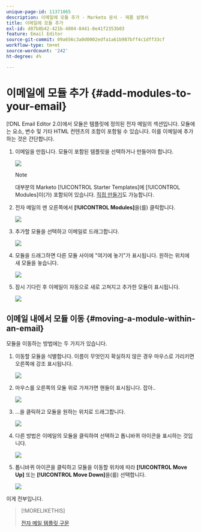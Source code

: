 ```yaml
---
unique-page-id: 11371065
description: 이메일에 모듈 추가 - Marketo 문서 - 제품 설명서
title: 이메일에 모듈 추가
exl-id: d87b8b42-421b-4804-8441-8e41f2353b03
feature: Email Editor
source-git-commit: 09a656c3a0d0002edfa1a61b987bff4c1dff33cf
workflow-type: tm+mt
source-wordcount: '242'
ht-degree: 4%

---
```


# 이메일에 모듈 추가 {#add-modules-to-your-email}

[!DNL Email Editor 2.0]에서 모듈은 템플릿에 정의된 전자 메일의 섹션입니다. 모듈에는 요소, 변수 및 기타 HTML 컨텐츠의 조합이 포함될 수 있습니다. 이를 이메일에 추가하는 것은 간단합니다.

1. 이메일을 만듭니다. 모듈이 포함된 템플릿을 선택하거나 만들어야 합니다.

   ![](assets/one-1.png)

   >[!NOTE]
   >
   >대부분의 Marketo [!UICONTROL Starter Templates]에 [!UICONTROL Modules]이(가) 포함되어 있습니다. [직접 만들기](/help/marketo/product-docs/email-marketing/general/email-editor-2/email-template-syntax.md#modules)도 가능합니다.

1. 전자 메일의 맨 오른쪽에서 **[!UICONTROL Modules]**&#x200B;을(를) 클릭합니다.

   ![](assets/two-3.png)

1. 추가할 모듈을 선택하고 이메일로 드래그합니다.

   ![](assets/three-3.png)

1. 모듈을 드래그하면 다른 모듈 사이에 &quot;여기에 놓기&quot;가 표시됩니다. 원하는 위치에 새 모듈을 놓습니다.

   ![](assets/four-2.png)

1. 잠시 기다린 후 이메일이 자동으로 새로 고쳐지고 추가한 모듈이 표시됩니다.

   ![](assets/five-3.png)

## 이메일 내에서 모듈 이동 {#moving-a-module-within-an-email}

모듈을 이동하는 방법에는 두 가지가 있습니다.

1. 이동할 모듈을 식별합니다. 이름이 무엇인지 확실하지 않은 경우 마우스로 가리키면 오른쪽에 강조 표시됩니다.

   ![](assets/six-2.png)

1. 마우스를 오른쪽의 모듈 위로 가져가면 핸들이 표시됩니다. 잡아..

   ![](assets/seven-2.png)

1. ...을 클릭하고 모듈을 원하는 위치로 드래그합니다.

   ![](assets/eight-2.png)

1. 다른 방법은 이메일의 모듈을 클릭하여 선택하고 톱니바퀴 아이콘을 표시하는 것입니다.

   ![](assets/nine-2.png)

1. 톱니바퀴 아이콘을 클릭하고 모듈을 이동할 위치에 따라 **[!UICONTROL Move Up]** 또는 **[!UICONTROL Move Down]**&#x200B;을(를) 선택합니다.

   ![](assets/ten-2.png)

이게 전부입니다.

>[!MORELIKETHIS]
>
>[전자 메일 템플릿 구문](/help/marketo/product-docs/email-marketing/general/email-editor-2/email-template-syntax.md)
